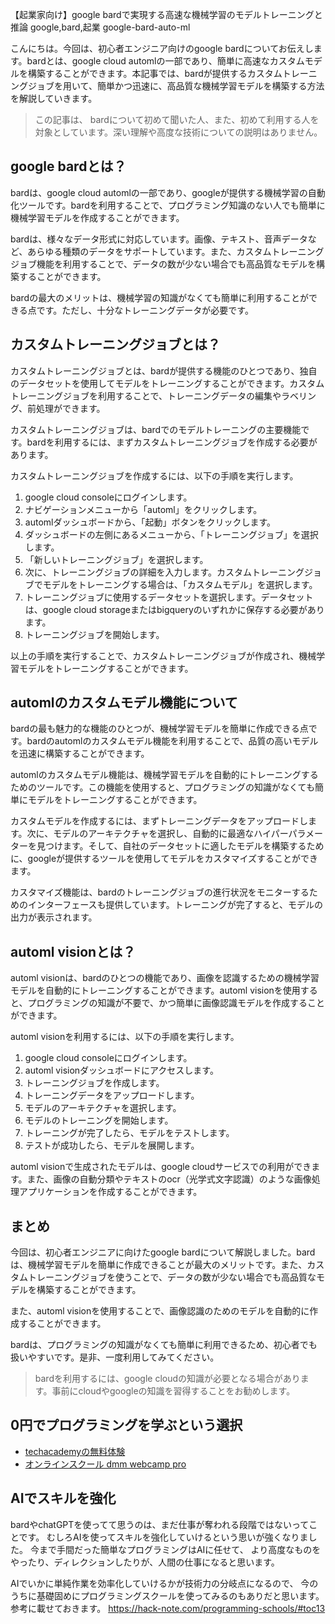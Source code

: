 【起業家向け】google bardで実現する高速な機械学習のモデルトレーニングと推論
google,bard,起業
google-bard-auto-ml

こんにちは。今回は、初心者エンジニア向けのgoogle bardについてお伝えします。bardとは、google cloud automlの一部であり、簡単に高速なカスタムモデルを構築することができます。本記事では、bardが提供するカスタムトレーニングジョブを用いて、簡単かつ迅速に、高品質な機械学習モデルを構築する方法を解説していきます。


>この記事は、 bardについて初めて聞いた人、また、初めて利用する人を対象としています。深い理解や高度な技術についての説明はありません。


## google bardとは？

bardは、google cloud automlの一部であり、googleが提供する機械学習の自動化ツールです。bardを利用することで、プログラミング知識のない人でも簡単に機械学習モデルを作成することができます。

bardは、様々なデータ形式に対応しています。画像、テキスト、音声データなど、あらゆる種類のデータをサポートしています。また、カスタムトレーニングジョブ機能を利用することで、データの数が少ない場合でも高品質なモデルを構築することができます。

bardの最大のメリットは、機械学習の知識がなくても簡単に利用することができる点です。ただし、十分なトレーニングデータが必要です。


## カスタムトレーニングジョブとは？

カスタムトレーニングジョブとは、bardが提供する機能のひとつであり、独自のデータセットを使用してモデルをトレーニングすることができます。カスタムトレーニングジョブを利用することで、トレーニングデータの編集やラベリング、前処理ができます。

カスタムトレーニングジョブは、bardでのモデルトレーニングの主要機能です。bardを利用するには、まずカスタムトレーニングジョブを作成する必要があります。

カスタムトレーニングジョブを作成するには、以下の手順を実行します。

  1. google cloud consoleにログインします。
  2. ナビゲーションメニューから「automl」をクリックします。
  3. automlダッシュボードから、「起動」ボタンをクリックします。
  4. ダッシュボードの左側にあるメニューから、「トレーニングジョブ」を選択します。
  5. 「新しいトレーニングジョブ」を選択します。
  6. 次に、トレーニングジョブの詳細を入力します。カスタムトレーニングジョブでモデルをトレーニングする場合は、「カスタムモデル」を選択します。
  7. トレーニングジョブに使用するデータセットを選択します。データセットは、google cloud storageまたはbigqueryのいずれかに保存する必要があります。 
  8. トレーニングジョブを開始します。

以上の手順を実行することで、カスタムトレーニングジョブが作成され、機械学習モデルをトレーニングすることができます。


## automlのカスタムモデル機能について

bardの最も魅力的な機能のひとつが、機械学習モデルを簡単に作成できる点です。bardのautomlのカスタムモデル機能を利用することで、品質の高いモデルを迅速に構築することができます。

automlのカスタムモデル機能は、機械学習モデルを自動的にトレーニングするためのツールです。この機能を使用すると、プログラミングの知識がなくても簡単にモデルをトレーニングすることができます。

カスタムモデルを作成するには、まずトレーニングデータをアップロードします。次に、モデルのアーキテクチャを選択し、自動的に最適なハイパーパラメーターを見つけます。そして、自社のデータセットに適したモデルを構築するために、googleが提供するツールを使用してモデルをカスタマイズすることができます。

カスタマイズ機能は、bardのトレーニングジョブの進行状況をモニターするためのインターフェースも提供しています。トレーニングが完了すると、モデルの出力が表示されます。


## automl visionとは？

automl visionは、bardのひとつの機能であり、画像を認識するための機械学習モデルを自動的にトレーニングすることができます。automl visionを使用すると、プログラミングの知識が不要で、かつ簡単に画像認識モデルを作成することができます。

automl visionを利用するには、以下の手順を実行します。

  1. google cloud consoleにログインします。
  2. automl visionダッシュボードにアクセスします。
  3. トレーニングジョブを作成します。
  4. トレーニングデータをアップロードします。
  5. モデルのアーキテクチャを選択します。
  6. モデルのトレーニングを開始します。
  7. トレーニングが完了したら、モデルをテストします。
  8. テストが成功したら、モデルを展開します。

automl visionで生成されたモデルは、google cloudサービスでの利用ができます。また、画像の自動分類やテキストのocr（光学式文字認識）のような画像処理アプリケーションを作成することができます。


## まとめ

今回は、初心者エンジニアに向けたgoogle bardについて解説しました。bardは、機械学習モデルを簡単に作成できることが最大のメリットです。また、カスタムトレーニングジョブを使うことで、データの数が少ない場合でも高品質なモデルを構築することができます。

また、automl visionを使用することで、画像認識のためのモデルを自動的に作成することができます。

bardは、プログラミングの知識がなくても簡単に利用できるため、初心者でも扱いやすいです。是非、一度利用してみてください。

>bardを利用するには、google cloudの知識が必要となる場合があります。事前にcloudやgoogleの知識を習得することをお勧めします。

## 0円でプログラミングを学ぶという選択
- [techacademyの無料体験](//af.moshimo.com/af/c/click?a_id=2612475&amp;p_id=1555&amp;pc_id=2816&amp;pl_id=22706&amp;url=https%3a%2f%2ftechacademy.jp%2fhtmlcss-trial%3futm_source%3dmoshimo%26utm_medium%3daffiliate%26utm_campaign%3dtextad)
- [オンラインスクール dmm webcamp pro](//af.moshimo.com/af/c/click?a_id=2612482&amp;p_id=1363&amp;pc_id=2297&amp;pl_id=39999&amp;guid=on)

## AIでスキルを強化
bardやchatGPTを使ってて思うのは、まだ仕事が奪われる段階ではないってことです。
むしろAIを使ってスキルを強化していけるという思いが強くなりました。
今まで手間だった簡単なプログラミングはAIに任せて、
より高度なものをやったり、ディレクションしたりが、人間の仕事になると思います。

AIでいかに単純作業を効率化していけるかが技術力の分岐点になるので、
今のうちに基礎固めにプログラミングスクールを使ってみるのもありだと思います。
参考に載せておきます。
https://hack-note.com/programming-schools/#toc13

